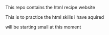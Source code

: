 This repo contains the html recipe website 

This is to practice the html skills i have aquired

will be starting small at this moment
 